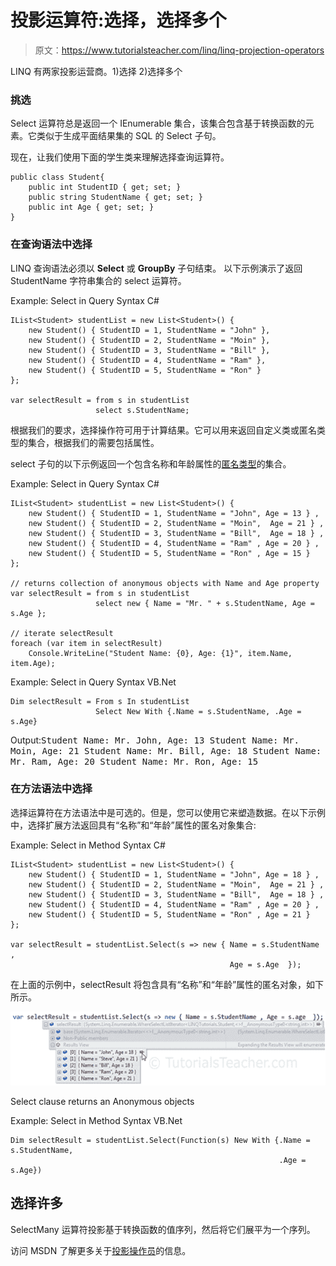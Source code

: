 # 投影运算符:选择，选择多个

> 原文：<https://www.tutorialsteacher.com/linq/linq-projection-operators>

LINQ 有两家投影运营商。1)选择 2)选择多个

### 挑选

Select 运算符总是返回一个 IEnumerable 集合，该集合包含基于转换函数的元素。它类似于生成平面结果集的 SQL 的 Select 子句。

现在，让我们使用下面的学生类来理解选择查询运算符。

```
public class Student{ 
    public int StudentID { get; set; }
    public string StudentName { get; set; }
    public int Age { get; set; }
}
```

### 在查询语法中选择

LINQ 查询语法必须以 **Select** 或 **GroupBy** 子句结束。 以下示例演示了返回 StudentName 字符串集合的 select 运算符。

Example: Select in Query Syntax C#

```
IList<Student> studentList = new List<Student>() { 
    new Student() { StudentID = 1, StudentName = "John" },
    new Student() { StudentID = 2, StudentName = "Moin" },
    new Student() { StudentID = 3, StudentName = "Bill" },
    new Student() { StudentID = 4, StudentName = "Ram" },
    new Student() { StudentID = 5, StudentName = "Ron" } 
};

var selectResult = from s in studentList
                   select s.StudentName;
```

根据我们的要求，选择操作符可用于计算结果。它可以用来返回自定义类或匿名类型的集合，根据我们的需要包括属性。

select 子句的以下示例返回一个包含名称和年龄属性的[匿名类型](/csharp/csharp-anonymous-type)的集合。

Example: Select in Query Syntax C#

```
IList<Student> studentList = new List<Student>() { 
    new Student() { StudentID = 1, StudentName = "John", Age = 13 } ,
    new Student() { StudentID = 2, StudentName = "Moin",  Age = 21 } ,
    new Student() { StudentID = 3, StudentName = "Bill",  Age = 18 } ,
    new Student() { StudentID = 4, StudentName = "Ram" , Age = 20 } ,
    new Student() { StudentID = 5, StudentName = "Ron" , Age = 15 } 
};

// returns collection of anonymous objects with Name and Age property
var selectResult = from s in studentList
                   select new { Name = "Mr. " + s.StudentName, Age = s.Age }; 

// iterate selectResult
foreach (var item in selectResult)
    Console.WriteLine("Student Name: {0}, Age: {1}", item.Name, item.Age);
```

Example: Select in Query Syntax VB.Net

```
Dim selectResult = From s In studentList
                   Select New With {.Name = s.StudentName, .Age = s.Age}
```

Output:<samp>Student Name: Mr. John, Age: 13
Student Name: Mr. Moin, Age: 21
Student Name: Mr. Bill, Age: 18
Student Name: Mr. Ram, Age: 20
Student Name: Mr. Ron, Age: 15</samp>

### 在方法语法中选择

选择运算符在方法语法中是可选的。但是，您可以使用它来塑造数据。在以下示例中，选择扩展方法返回具有“名称”和“年龄”属性的匿名对象集合:

Example: Select in Method Syntax C#

```
IList<Student> studentList = new List<Student>() { 
    new Student() { StudentID = 1, StudentName = "John", Age = 18 } ,
    new Student() { StudentID = 2, StudentName = "Moin",  Age = 21 } ,
    new Student() { StudentID = 3, StudentName = "Bill",  Age = 18 } ,
    new Student() { StudentID = 4, StudentName = "Ram" , Age = 20 } ,
    new Student() { StudentID = 5, StudentName = "Ron" , Age = 21 } 
};

var selectResult = studentList.Select(s => new { Name = s.StudentName , 
                                                 Age = s.Age  });
```

在上面的示例中，selectResult 将包含具有“名称”和“年龄”属性的匿名对象，如下所示。

[![](img/3ae4a9841a4dda08420019ca6dc8145b.png)](../../Content/images/linq/lnq-select-result.png)

Select clause returns an Anonymous objects



Example: Select in Method Syntax VB.Net

```
Dim selectResult = studentList.Select(Function(s) New With {.Name = s.StudentName,
                                                            .Age = s.Age})
```

## 选择许多

SelectMany 运算符投影基于转换函数的值序列，然后将它们展平为一个序列。

访问 MSDN 了解更多关于[投影操作员](https://msdn.microsoft.com/en-us/library/bb546168.aspx?cs-save-lang=1&cs-lang=csharp#code-snippet-1)的信息。